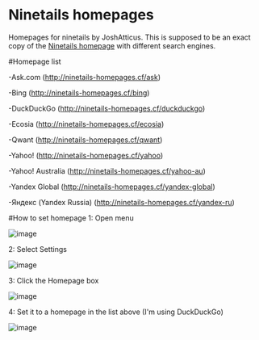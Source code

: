 # Ninetails homepages
Homepages for ninetails by JoshAtticus.
This is supposed to be an exact copy of the [Ninetails homepage](https://ninetails.cf/?v=2.2.3) with different search engines.


#Homepage list

-Ask.com (http://ninetails-homepages.cf/ask)

-Bing (http://ninetails-homepages.cf/bing)

-DuckDuckGo (http://ninetails-homepages.cf/duckduckgo)

-Ecosia (http://ninetails-homepages.cf/ecosia)

-Qwant (http://ninetails-homepages.cf/qwant)

-Yahoo! (http://ninetails-homepages.cf/yahoo)

-Yahoo! Australia (http://ninetails-homepages.cf/yahoo-au)

-Yandex Global (http://ninetails-homepages.cf/yandex-global)

-Яндекс (Yandex Russia) (http://ninetails-homepages.cf/yandex-ru)

#How to set homepage
1: Open menu

![image](https://user-images.githubusercontent.com/72828296/146659345-57d7334d-59cd-4597-9e16-03a9fd1cfa52.png)

2: Select Settings

![image](https://user-images.githubusercontent.com/72828296/146659352-c6f5870f-7832-41c7-b41b-7382af6ccbcc.png)

3: Click the Homepage box

![image](https://user-images.githubusercontent.com/72828296/146659383-365f5fad-57ea-4b05-acc8-c1f82aecf93c.png)

4: Set it to a homepage in the list above (I'm using DuckDuckGo)

![image](https://user-images.githubusercontent.com/72828296/146659422-f50bc495-7714-401b-ad1d-6980a8a7dca3.png)



